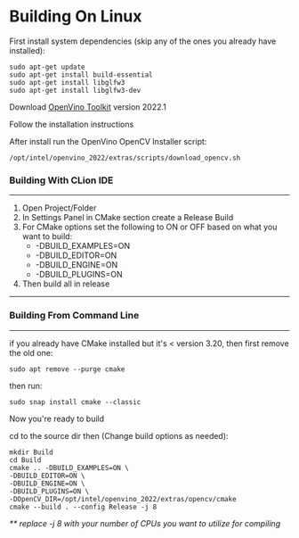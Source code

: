 # Building On Linux

First install system dependencies (skip any of the ones you already have installed):
```commandline
sudo apt-get update
sudo apt-get install build-essential
sudo apt-get install libglfw3
sudo apt-get install libglfw3-dev
```

Download [OpenVino Toolkit](https://www.intel.com/content/www/us/en/developer/tools/openvino-toolkit/download.html) version 2022.1

Follow the installation instructions

After install run the OpenVino OpenCV Installer script:
```commandline
/opt/intel/openvino_2022/extras/scripts/download_opencv.sh
```


### Building With CLion IDE

---

1. Open Project/Folder
2. In Settings Panel in CMake section create a Release Build
3. For CMake options set the following to ON or OFF based on what you want to build:
    * -DBUILD_EXAMPLES=ON
    * -DBUILD_EDITOR=ON
    * -DBUILD_ENGINE=ON
    * -DBUILD_PLUGINS=ON
4. Then build all in release

---


### Building From Command Line

---

if you already have CMake installed but it's < version 3.20, then first remove the old one:
```commandline
sudo apt remove --purge cmake
```

then run:
```commandline
sudo snap install cmake --classic
```

Now you're ready to build

cd to the source dir then (Change build options as needed):
```commandline
mkdir Build
cd Build
cmake .. -DBUILD_EXAMPLES=ON \
-DBUILD_EDITOR=ON \
-DBUILD_ENGINE=ON \
-DBUILD_PLUGINS=ON \
-DOpenCV_DIR=/opt/intel/openvino_2022/extras/opencv/cmake
cmake --build . --config Release -j 8
```

_** replace -j 8 with your number of CPUs you want to utilize for compiling_

